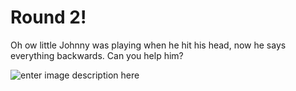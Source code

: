 # Round 2!
Oh ow little Johnny was playing when he hit his head, now he says everything backwards. Can you help him?

![enter image description here](https://media.tenor.com/6PpdsejkWnwAAAAM/hit-head-on-oops.gif)